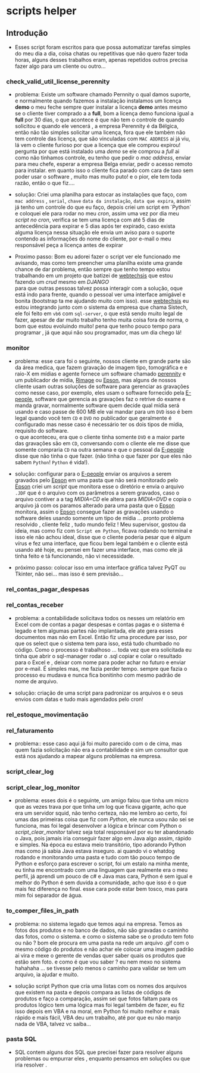 # scripts helper

## Introdução

 -  Esses script foram escritos para que possa automatizar tarefas simples do meu dia a dia,
    coisa chatas ou repetitivas que não quero fazer toda horas, alguns desses trabalhos eram,
    apenas repetidos outros precisa fazer algo para um cliente ou outro...

### check_valid_util_license_perennity
- problema:
    Existe um software chamado Pernnity o qual damos suporte, e normalmente quando fazemos a instalação instalamos um licença **demo**
    o meu feche sempre quer instalar a licença **demo** antes mesmo se o cliente tiver comprado a a **full**, bom a licença  demo funciona
    igual a **full** por 30 dias, o que acontece é que não tem o controle de quando solicitou e quando ele vencerá , a empresa Perennity é da Bélgica,
    então não tão simples solicitar uma licença, fora que ele também não tem controle das licença, que são vinculadas com `MAC ADDRESS`
    ai já viu, lá vem o cliente furioso por que a licença que ele comprou expirou! pergunta por que está instalado uma *demo* se ele comprou
    a *full* ai como não tinhamos controle, eu tenho que pedir o *mac address*, enviar para meu chefe, esperar a empresa Belga enviar, pedir o
    acesso remoto para instalar. em quanto isso o cliente fica parado com cara de taxo sem poder usar o software , muito mas muito puto! e o pior,
    ele tem toda razão, então o que fiz....

- solução:
    Criei uma planilha para estocar as instalações que faço, com `mac address` , `serial`, `chave` `data da instalação`, `data que expira`,
    assim já tenho um controle do que eu faço, depois criei um script em ´Python´ e coloquei ele para rodar no meu *cron*, assim uma vez por dia 
    meu *script no cron*, verifica se tem uma licença com até 5 dias de antecedência para expirar e 5 dias após ter expirado, 
    caso exista alguma licença nessa situação ele envia um aviso para o suporte contendo as informações do nome do cliente, 
    por e-mail o meu responsável peça a licença antes de expirar
    

- Proximo passo:
    Bom eu adorei fazer o script ver ele funcionado me avisando, mas como tem preencher uma planilha existe uma grande chance de dar problema,
    então sempre que tenho tempo estou trabalhando em um projeto que batizei de [webtechsis] que estou fazendo um *crud* mesmo em  *DJANGO*  
    para que outras pessoas talvez possa interagir com a solução, oque está indo para frente, quando o pessoal ver uma interface amigável 
    e bonita (bootstrap ta me ajudando muito com isso).
    esse [webtechsis] eu estou integrando junto com o sistema da empresa que chama Sistech, ele foi feito em `vb6` com `sql-server`, o que está sendo
    muito legal de fazer, apesar de dar muito trabalho tenho muita coisa fora de norma, o bom que estou evoluindo muito!
    pena que tenho pouco tempo para programar , já que aqui não sou programador, mas um dia chego lá!



### monitor
-  problema:
    esse cara foi o seguinte, nossos cliente em grande parte são da área medica, que fazem gravação de imagem tipo, tomográfica e e raio-X em mídias e
    agente fornece um software chamado [perennity] e um publicador de mídia, [Rimage] ou [Epson], mas alguns de nossos cliente usam outras soluções
    de software para gerenciar as gravações como nesse caso, por exemplo, eles usam o software fornecido pela [E-people], 
    software que gerencia as gravações faz o retrive do exame e manda gravar, normalmente software quem decide  qual mídia será usando e 
    caso passe de 600 MB ele vai mandar para um `DVD` isso é bem legal quando você tem `CD` e `DVD` no publicador que geralmente é configurado mas 
    nesse caso é necessário ter os dois tipos de mídia, requisito do software.  
    o que aconteceu,  era que o cliente tinha somente `DVD` e a maior parte das gravações são em `CD`, conversando com o cliente ele
    me disse que somente compraria `CD` na outra semana e que o pessoal da [E-people] disse que não tinha o que fazer.
   (não tinha o que fazer por que eles não sabem `Python`!  `Python` é vida!).

    

- solução:
    configurar para o [E-people] enviar os arquivos a serem gravados pelo [Epson] em uma pasta que não será monitorado pelo [Epson]
    criei um *script* que monitora esse o diretório e envia o arquivo `.JDF` que é o arquivo com os parâmetros a serem gravados, caso
    o arquivo contiver a a tag *MIDIA=CD* ele altera para *MIDIA=DVD* e copia o arquivo já com os paramos alterado para uma pasta que o
    [Epson] monitora, assim o [Epson] consegue fazer as gravações usando o software deles usando somente um tipo de mídia ... 
    pronto problema resolvido , cliente feliz , tudo mundo feliz !
    Meu supervisor, gostou da ideia, mas como fiz com `Script em Python`, ficava rodando no terminal e isso ele não achou ideal,
    disse que o cliente poderia pesar que é algum  vírus e fez uma interface, que ficou bem legal também e o cliente está usando até hoje, 
    eu pensei em fazer uma interface, mas como ele já tinha feito e tá funcionando, não vi necessidade. 

- próximo passo:
    colocar isso em uma interface gráfica talvez PyQT ou Tkinter, não sei...  mas isso é sem previsão...

### rel_contas_pagar_despesas
### rel_contas_receber
- problema:
    a contabilidade solicitava todos os nesses um relatório em Excel com de contas a pagar despesas e contas pagas e o sistema é legado e tem
    algumas partes não implantada, ele ate gera esses documentos mas não em Excel. Então fiz uma procedure par isso, por que os select que 
    o sistema tem para isso, está tudo chumbado no código. Como o processo é trabalhoso ... toda vez que era solicitada eu tinha que abrir o 
    sql-manager rodar o .sql copiar e colar o resultado para o Excel e , deixar com nome para poder achar no futuro e enviar por e-mail. 
    É simples mas, me fazia perder tempo. sempre que fazia o processo eu mudava e nunca fica bonitinho com mesmo padrão de nome de arquivo.

- solução:
    criação de uma script para padronizar os arquivos e o seus envios com datas e tudo mais agendados pelo cron!

### rel_estoque_movimentação
### rel_faturamento
- problema::
    esse caso aqui já foi muito parecido com o de cima, mas quem fazia solicitação não era a contabilidade e sim um consultor que está nos ajudando
    a mapear alguns problemas na empresa.

### script_clear_log
### script_clear_log_monitor
- problema:
    esses dois é o seguinte, um amigo falou que tinha um micro que as vezes trava por que tinha um log que ficava gigante, acho que era um servidor squid,
    não tenho certeza, não me lembro ao certo, foi umas das primeiras coisa que fiz com *Python*, ele nunca usou não sei se funciona,
    mas foi legal desenvolver a lógica e brincar com Python o *script_clear_monitor* talvez seja total responsável por eu ter abandonado o Java, pois
    jamais iria conseguir fazer algo em Java algo assim, rápido e simples. Na época eu estava meio transitório, tipo adorando Python mas como já sabia 
    Java estava inseguro. ai quando vi o whatdog rodando e monitorando uma pasta e tudo com tão pouco tempo de Python e esforço para escrever o script, 
    foi um estalo na minha mente, eu tinha me encontrado com uma linguagem que realmente era o meu perfil, já aprendi um pouco de c# e Java mas cara, 
    Python é sem igual e melhor do Python é sem duvida a comunidade, acho que isso é o que mais fez diferença no final.
    esse cara pode estar bem tosco, mas para mim foi separador de água.

### to_comper_files_in_path
- problema:
    no sistema legado que temos aqui na empresa. Temos as fotos dos produtos e no banco de dados, não são gravadas o caminho das fotos, como o sistema.
    e como o sistema sabe se o produto tem foto ou não ? bom ele procura em uma pasta na rede um arquivo .gif com o mesmo código do produtos e 
    não achar ele colocar uma imagem padrão
    ai vira e mexe o gerente de vendas quer saber quais os produtos que estão sem foto. e como é que vou saber ? 
    eu nem mexo no sistema hahahaha  ... se tivesse pelo menos o caminho para validar se tem um arquivo, ia ajudar e muito.
    

- solução
    script Python que cria uma listas com os nomes dos arquivos que existem na pasta e depois compara as listas de códigos de produtos
    e faço a comparação, assim sei que fotos faltam para os produtos
    lógico tem uma lógica mas foi legal também de fazer, eu fiz isso depois em VBA e na moral, em Python foi muito melhor e mais rápido e 
    mais fácil, VBA deu um trabalho, até por que eu não manjo nada de VBA, talvez vc saiba... 

### pasta SQL
- SQL
    contem alguns dos SQL que precisei fazer  para resolver alguns problemas ou empurrar eles , enquanto pensamos em soluções ou que iria
    resolver .


[webtechsis]: <https://github.com/olivx/webtechsis>
[perennity]: <http://www.perennitysoft.com/en/>
[Rimage]: <http://www.rimage.com/>
[Epson]: <https://www.epson.pt/products/discproducer/epson-discproducer-pp-100>
[E-people]: <http://www.epeople.com.br/>